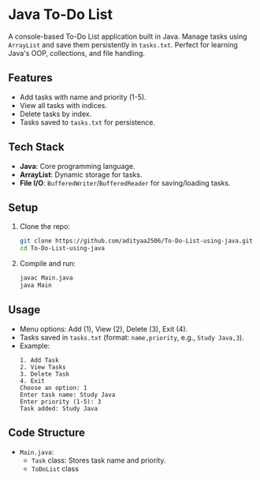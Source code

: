 # Java To-Do List

A console-based To-Do List application built in Java. Manage tasks using `ArrayList` and save them persistently in `tasks.txt`. Perfect for learning Java's OOP, collections, and file handling.

## Features
- Add tasks with name and priority (1-5).
- View all tasks with indices.
- Delete tasks by index.
- Tasks saved to `tasks.txt` for persistence.

## Tech Stack
- **Java**: Core programming language.
- **ArrayList**: Dynamic storage for tasks.
- **File I/O**: `BufferedWriter`/`BufferedReader` for saving/loading tasks.

## Setup
1. Clone the repo:
   ```bash
   git clone https://github.com/adityaa2506/To-Do-List-using-java.git
   cd To-Do-List-using-java
   ```
2. Compile and run:
   ```bash
   javac Main.java
   java Main
   ```

## Usage
- Menu options: Add (1), View (2), Delete (3), Exit (4).
- Tasks saved in `tasks.txt` (format: `name,priority`, e.g., `Study Java,3`).
- Example:
  ```
  1. Add Task
  2. View Tasks
  3. Delete Task
  4. Exit
  Choose an option: 1
  Enter task name: Study Java
  Enter priority (1-5): 3
  Task added: Study Java
  ```

## Code Structure
- `Main.java`:
  - `Task` class: Stores task name and priority.
  - `ToDoList` class
